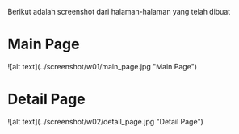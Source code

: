 Berikut adalah screenshot dari halaman-halaman yang telah dibuat

<h1>Main Page</h1>
![alt text](../screenshot/w01/main_page.jpg "Main Page")

<h1>Detail Page</h1>
![alt text](../screenshot/w02/detail_page.jpg "Detail Page")
